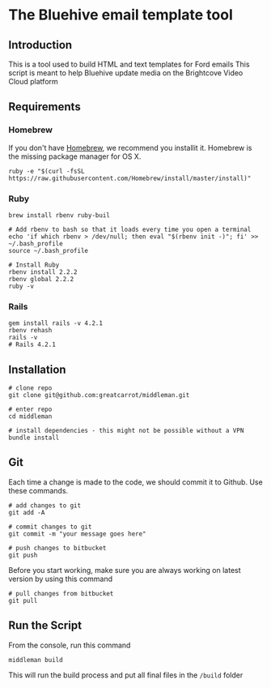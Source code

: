 # The Bluehive email template tool
## Introduction
This is a tool used to build HTML and text templates for Ford emails
This script is meant to help Bluehive update media on the Brightcove Video Cloud platform
## Requirements
### Homebrew
If you don't have [Homebrew](http://brew.sh), we recommend you installit it. Homebrew is the missing package manager for OS X.
````
ruby -e "$(curl -fsSL https://raw.githubusercontent.com/Homebrew/install/master/install)"
````
### Ruby
````
brew install rbenv ruby-buil

# Add rbenv to bash so that it loads every time you open a terminal
echo 'if which rbenv > /dev/null; then eval "$(rbenv init -)"; fi' >> ~/.bash_profile
source ~/.bash_profile

# Install Ruby
rbenv install 2.2.2
rbenv global 2.2.2
ruby -v
````
### Rails
````
gem install rails -v 4.2.1
rbenv rehash
rails -v
# Rails 4.2.1
````
## Installation
````
# clone repo
git clone git@github.com:greatcarrot/middleman.git

# enter repo
cd middleman

# install dependencies - this might not be possible without a VPN
bundle install
````
## Git
Each time a change is made to the code, we should commit it to Github. Use these commands.
````
# add changes to git
git add -A

# commit changes to git
git commit -m "your message goes here"

# push changes to bitbucket
git push
````
Before you start working, make sure you are always working on latest version by using this command
````
# pull changes from bitbucket
git pull
````

## Run the Script
From the console, run this command
````
middleman build
````
This will run the build process and put all final files in the `/build` folder